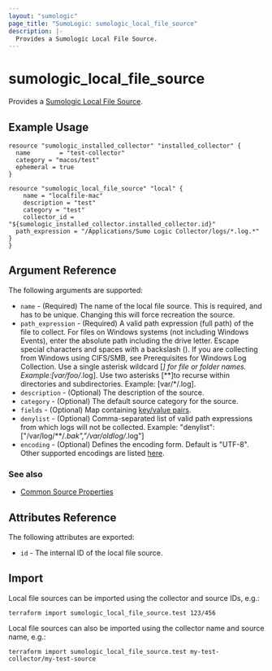 ```yaml
---
layout: "sumologic"
page_title: "SumoLogic: sumologic_local_file_source"
description: |-
  Provides a Sumologic Local File Source.
---
```


# sumologic_local_file_source
Provides a [Sumologic Local File Source][1].

## Example Usage
```hcl
resource "sumologic_installed_collector" "installed_collector" {
  name        = "test-collector"
  category = "macos/test"
  ephemeral = true
}

resource "sumologic_local_file_source" "local" {
	name = "localfile-mac"
	description = "test"
	category = "test"
	collector_id = "${sumologic_installed_collector.installed_collector.id}"
  path_expression = "/Applications/Sumo Logic Collector/logs/*.log.*"
}
}
```

## Argument Reference

The following arguments are supported:

  * `name` - (Required) The name of the local file source. This is required, and has to be unique. Changing this will force recreation the source.
  * `path_expression` - (Required) A valid path expression (full path) of the file to collect. For files on Windows systems (not including Windows Events), enter the absolute path including the drive letter. Escape special characters and spaces with a backslash (). If you are collecting from Windows using CIFS/SMB, see Prerequisites for Windows Log Collection. Use a single asterisk wildcard [*] for file or folder names. Example:[var/foo/*.log]. Use two asterisks [**]to recurse within directories and subdirectories. Example: [var/*/.log].
  * `description` - (Optional) The description of the source.
  * `category` - (Optional) The default source category for the source.
  * `fields` - (Optional) Map containing [key/value pairs][2].
  * `denylist` - (Optional) Comma-separated list of valid path expressions from which logs will not be collected.
    Example: "denylist":["/var/log/**/*.bak","/var/oldlog/*.log"]
  * `encoding` - (Optional) Defines the encoding form. Default is "UTF-8". Other supported encodings are listed [here][3].

### See also
  * [Common Source Properties](https://github.com/terraform-providers/terraform-provider-sumologic/tree/master/website#common-source-properties)

## Attributes Reference
The following attributes are exported:

  * `id` - The internal ID of the local file source.

## Import
Local file sources can be imported using the collector and source IDs, e.g.:

```hcl
terraform import sumologic_local_file_source.test 123/456
```

Local file sources can also be imported using the collector name and source name, e.g.:

```hcl
terraform import sumologic_local_file_source.test my-test-collector/my-test-source
```

[1]: https://help.sumologic.com/docs/send-data/installed-collectors/sources/local-file-source/
[2]: https://help.sumologic.com/Manage/Fields
[3]: https://help.sumologic.com/docs/send-data/installed-collectors/sources/local-file-source/#supported-encoding-for-local-file-sources